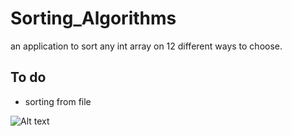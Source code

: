 # Sorting_Algorithms
an application to sort any int array on 12 different ways to choose.

## To do
- sorting from file

![Alt text](https://d3higte790sj35.cloudfront.net/m3zwz7UxgbqSEyrI4jp8dnOXfWU=//iq/rr/1b7ae0006fb1e29b7379ebf2f1484417.jpeg "Presentation")
